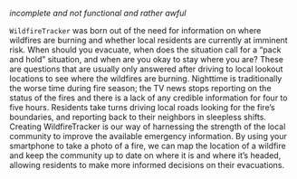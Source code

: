 *incomplete and not functional and rather awful*
 
 `WildfireTracker` was born out of the need for information on where wildfires are burning and whether local residents are currently at imminent risk. When should you evacuate, when does the situation call for a “pack and hold” situation, and when are you okay to stay where you are? These are questions that are usually only answered after driving to local lookout locations to see where the wildfires are burning.
 Nighttime is traditionally the worse time during fire season; the TV news stops reporting on the status of the fires and there is a lack of any credible information for four to five hours. Residents take turns driving local roads looking for the fire’s boundaries, and reporting back to their neighbors in sleepless shifts.
 Creating WildfireTracker is our way of harnessing the strength of the local community to improve the available emergency information. By using your smartphone to take a photo of a fire, we can map the location of a wildfire and keep the community up to date on where it is and where it’s headed, allowing residents to make more informed decisions on their evacuations.

